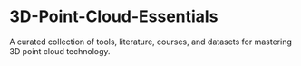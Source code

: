# 3D-Point-Cloud-Essentials
A curated collection of tools, literature, courses, and datasets for mastering 3D point cloud technology.
